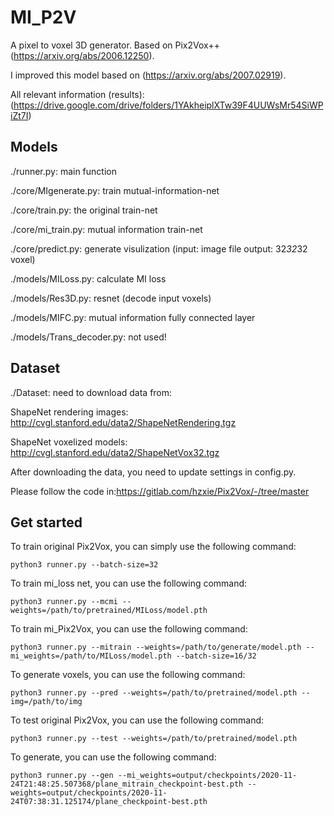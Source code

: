 # MI_P2V

A pixel to voxel 3D generator. Based on Pix2Vox++ (https://arxiv.org/abs/2006.12250).

I improved this model based on (https://arxiv.org/abs/2007.02919).

All relevant information (results): (https://drive.google.com/drive/folders/1YAkheiplXTw39F4UUWsMr54SiWPiZt7I)

## Models

./runner.py: main function

./core/MIgenerate.py: train mutual-information-net

./core/train.py: the original train-net

./core/mi_train.py: mutual information train-net

./core/predict.py: generate visulization (input: image file  output: 32*32*32 voxel)


./models/MILoss.py: calculate MI loss

./models/Res3D.py: resnet (decode input voxels)

./models/MIFC.py: mutual information fully connected layer

./models/Trans_decoder.py: not used!

## Dataset

./Dataset: need to download data from:

ShapeNet rendering images: http://cvgl.stanford.edu/data2/ShapeNetRendering.tgz

ShapeNet voxelized models: http://cvgl.stanford.edu/data2/ShapeNetVox32.tgz

After downloading the data, you need to update settings in config.py. 

Please follow the code in:https://gitlab.com/hzxie/Pix2Vox/-/tree/master

## Get started

To train original Pix2Vox, you can simply use the following command:
```
python3 runner.py --batch-size=32
```
To train mi_loss net, you can use the following command:
```
python3 runner.py --mcmi --weights=/path/to/pretrained/MILoss/model.pth
```
To train mi_Pix2Vox, you can use the following command:
```
python3 runner.py --mitrain --weights=/path/to/generate/model.pth --mi_weights=/path/to/MILoss/model.pth --batch-size=16/32
```
To generate voxels, you can use the following command:
```
python3 runner.py --pred --weights=/path/to/pretrained/model.pth --img=/path/to/img
```
To test original Pix2Vox, you can use the following command:
```
python3 runner.py --test --weights=/path/to/pretrained/model.pth
```
To generate, you can use the following command:
```
python3 runner.py --gen --mi_weights=output/checkpoints/2020-11-24T21:48:25.507368/plane_mitrain_checkpoint-best.pth --weights=output/checkpoints/2020-11-24T07:38:31.125174/plane_checkpoint-best.pth
```
